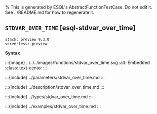 % This is generated by ESQL's AbstractFunctionTestCase. Do not edit it. See ../README.md for how to regenerate it.

## `STDVAR_OVER_TIME` [esql-stdvar_over_time]
```{applies_to}
stack: preview 9.3.0
serverless: preview
```

**Syntax**

:::{image} ../../../images/functions/stdvar_over_time.svg
:alt: Embedded
:class: text-center
:::


:::{include} ../parameters/stdvar_over_time.md
:::

:::{include} ../description/stdvar_over_time.md
:::

:::{include} ../types/stdvar_over_time.md
:::

:::{include} ../examples/stdvar_over_time.md
:::
